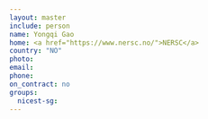 ```yaml
---
layout: master
include: person
name: Yongqi Gao
home: <a href="https://www.nersc.no/">NERSC</a>
country: "NO"
photo:
email:
phone:
on_contract: no
groups:
  nicest-sg:
---
```

